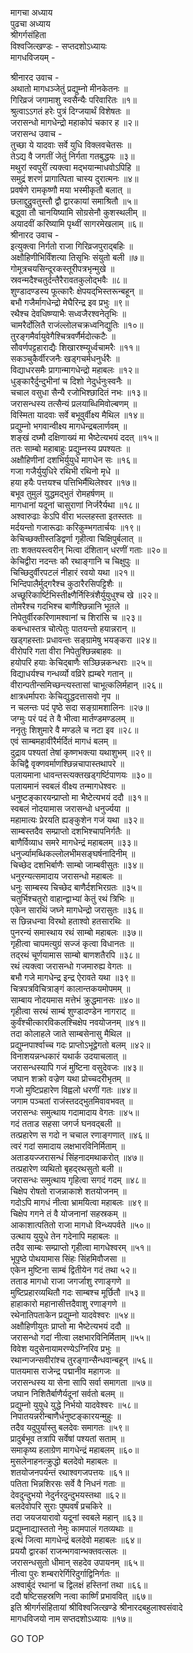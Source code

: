 मागचा अध्याय  
पुढचा अध्याय  
श्रीगर्गसंहिता  
विश्वजित्खण्डः - सप्तदशोऽध्यायः  
मागधविजयम् -  
  
श्रीनारद उवाच -  
अथातो मागधञ्जेतुं प्रद्युम्नो मीनकेतनः ॥  
गिरिव्रजं जगामाशु स्वसैन्यैः परिवारितः ॥१॥  
श्रुत्वाऽऽगतं हरेः पुत्रं दिग्जयार्थं विशेषतः ॥  
जरासन्धो मागधेन्द्रो महाकोपं चकार ह ॥२॥  
जरासन्ध उवाच -  
तुच्छा ये यादवाः सर्वे युधि विक्लवचेतसः ॥  
तेऽद्य वै जगतीं जेतुं निर्गता गतबुद्धयः ॥३॥  
मथुरां स्वपुरीं त्यक्त्वा मद्‌भयान्माधवोऽपिहि ॥  
समुद्रं शरणं प्रागात्पिता चास्य दुरात्मनः ॥४॥  
प्रवर्षणे रामकृष्णौ मया भस्मीकृतौ बलात् ॥  
छलाद्दुद्रुवतुस्तौ द्वौ द्वारकायां समाश्रितौ ॥५॥  
बद्ध्वा तौ चानयिष्यामि सोग्रसेनौ कुशस्थलीम् ॥  
अयादवीं करिष्यामि पृथ्वीं सागरमेखलाम् ॥६॥  
श्रीनारद उवाच -  
इत्युक्त्वा निर्गतो राजा गिरिव्रजपुराद्‌बहिः ॥  
अक्षौहिणीभिर्विंशत्या तिसृभिः संयुतो बली ॥७॥  
गोमूत्रचयसिन्दूरकस्तूरीपत्रभृन्मुखे ॥  
स्रवन्मदैश्चतुर्दन्तैरैरावतकुलोद्‌भवैः ॥८॥  
शुण्डादण्डस्य फूत्कारैः क्षेपयद्‌भिस्तरून्बहून् ॥  
बभौ गजैर्मागधेन्द्रो मेघैरिन्द्र इव प्रभुः ॥९॥  
रथैश्च देवधिष्ण्याभैः सध्वजैरश्वनेतृभिः ॥  
चामरैर्दोलितै राजंल्लोलचक्रध्वनिद्युतिः ॥१०॥  
तुरङ्गमैर्वायुवेगैश्चित्रवर्णैर्मदोत्कटैः ॥  
सौवर्णपट्टहाराद्यैः शिखारश्म्यूर्ध्वचामरैः ॥११॥  
सकञ्चुकैर्वीरजनैः खड्गचर्मधनुर्धरैः ॥  
विद्याधरसमैः प्रागान्मागधेन्द्रो महाबलः ॥१२॥  
धुङ्कारैर्दुन्दुभीनां च दिशो नेदुर्धनुःस्वनैः ॥  
चचाल वसुधा सैन्यै रजोभिश्छादितं नभः ॥१३॥  
जरासन्धस्य तत्सैन्यं प्रलयाब्धिमिवोल्बणम् ॥  
विस्मिता यादवाः सर्वे बभूवुर्वीक्ष्य मैथिल ॥१४॥  
प्रद्युम्नो भगवान्वीक्ष्य मागधेन्द्रबलार्णवम् ॥  
शङ्खं दघ्मौ दक्षिणाख्यं मा भैष्टेत्यभयं ददत् ॥१५॥  
ततः साम्बो महाबाहुः प्रद्युम्नस्य प्रपश्यतः ॥  
अक्षौहिणीनां दशभिर्युयुधे मागधेन सः ॥१६॥  
गजा गजैर्युयुधिरे रथिभी रथिनो मृधे ॥  
हया हयैः पत्तयश्च पत्तिभिर्मैथिलेश्वर ॥१७॥  
बभूव तुमुलं युद्धमद्‌भुतं रोमहर्षणम् ॥  
मागधानां यदूनां चासुराणां निर्जरैर्यथा ॥१८॥  
अश्वारुढाः केऽपि वीरा भल्लहस्ता इतस्ततः ॥  
मर्दयन्तो गजारूढाः करिकुम्भगतार्चयः ॥१९॥  
केचिच्छक्तीस्तडिद्वर्णा गृहीत्वा चिक्षिपुर्बलात् ॥  
ताः शक्तयस्त्वरीन् भित्वा दंशितान् धरणीं गताः ॥२०॥  
केचिद्वीरा नदन्तः कौ रथाङ्गानि च चिक्षुपुः ॥  
चिच्छिदुर्वीरपटलं नीहारं रवयो यथा ॥२१॥  
भिन्दिपालैर्मुद्‌गरैश्च कुठारैरसिपट्टिशैः ॥  
अच्छूरिकार्ष्टिभिस्तीक्ष्णैर्निस्त्रिंशैर्युयुधुश्च खे ॥२२॥  
तोमरैश्च गदभिश्च बाणैश्छिन्नानि भूतले ॥  
निपेतुर्वीरकरिणामश्वानां च शिरांसि च ॥२३॥  
कबन्धास्तत्र चोत्पेतुः पातयन्तो हयान्नरान् ॥  
खड्गहस्ताः प्रधावन्तः सङ्ग्रामेषु भयङ्करा ॥२४॥  
वीरोपरि गता वीरा निपेतुश्छिन्नबाहवः ॥  
हयोपरि हयाः केचिद्‌बाणैः सञ्छिन्नकन्धराः ॥२५॥  
विद्याधर्यश्च गन्धर्व्यो वव्रिरे ह्यम्बरे गतान् ॥  
वीरान्पतीन्समिच्छन्त्यस्तासां चाभूत्कलिर्महान् ॥२६॥  
क्षात्रधर्मापराः केचिद्युद्धदत्तासवो नृप ॥  
न चलन्तः पदं पृष्ठे सदा सङ्ग्रामशालिनः ॥२७॥  
जग्मुः परं पदं ते वै भीत्वा मार्तण्डमण्डलम् ॥  
ननृतुः शिशुमारे वै मण्डले च नटा इव ॥२८॥  
एवं साम्बमहावीरैर्मर्दितं मागधं बलम् ॥  
दुद्राव पश्यतां तेषां कृष्णभक्त्या यथाशुभम् ॥२९॥  
केचिद्वै वृक्णवर्माणश्छिन्नचापास्तथापरे ॥  
पलायमाना धावन्तस्त्यक्तखड्गर्ष्टिपाणयः ॥३०॥  
पलायमानं स्वबलं वीक्ष्य तन्मागधेश्वरः ॥  
धनुष्टङ्कारयन्प्राप्तो मा भैष्टेत्यभयं ददौ ॥३१॥  
स्वबलं नोदयामास जरासन्धो धनुर्ज्यया ॥  
महामात्यः प्रेरयति ह्यङ्कुशेन गजं यथा ॥३२॥  
साम्बस्तदैव सम्प्राप्तो दशभिश्चापनिर्गतैः ॥  
बाणैर्विव्याध समरे मागधेन्द्रं महाबलम् ॥३३॥  
धनुर्ज्यामब्धिकल्लोलभीमसङ्घर्षनादिनीम् ॥  
चिच्छेद दशभिर्बाणैः साम्बो जाम्बवीसुतः ॥३४॥  
धनुरन्यत्समादाय जरासन्धो महाबलः ॥  
धनुः साम्बस्य चिच्छेद बाणैर्दशभिरग्रतः ॥३५॥  
चतुर्भिश्चतुरो वाहान्द्वाभ्यां केतुं रथं त्रिभिः ॥  
एकेन सारथिं जघ्ने मागधेन्द्रो जरासुतः ॥३६॥  
स छिन्नधन्वा विरथो हताश्वो हतसारथिः ॥  
पुनरन्यं समास्थाय रथं साम्बो महाबलः ॥३७॥  
गृहीत्वा चापमत्युग्रं सज्जं कृत्वा विधानतः ॥  
तद्‌रथं चूर्णयामास साम्बो बाणशतैरपि ॥३८॥  
रथं त्यक्त्वा जरासन्धो गजमारुह्य वेगतः ॥  
बभौ गजे मागधेन्द्र इन्द्र ऐरावते यथा ॥३९॥  
चित्रपत्रविचित्राङ्गं कालान्तकयमोपमम् ॥  
साम्बाय नोदयमास मत्तेभं क्रुद्धमानसः ॥४०॥  
गृहीत्वा सरथं साम्बं शुण्डादण्डेन नागराट् ॥  
कुर्वंश्चीत्कारविकलश्चिक्षेप नवयोजनम् ॥४१॥  
तदा कोलाहले जाते साम्बसेनासु मैथिल ॥  
प्रद्युम्नपार्श्वाच्च गदः प्राप्तोऽभूद्वेगतो बलम् ॥४२॥  
विनाशयन्नन्धकारं यथार्क उदयाचलात् ॥  
जरासन्धस्यापि गजं मुष्टिना वसुदेवजः ॥४३॥  
जघान शक्रो वज्रेण यथा प्रोच्चदरीभृतम् ॥  
गजो मुष्टिप्रहारेण विह्वलो धरणीं गतः ॥४४॥  
जगाम पञ्चतां राजंस्तदद्‌भुतमिवावभवत् ॥  
जरासन्धः समुत्थाय गदामादाय वेगतः ॥४५॥  
गदं तताड सहसा जगर्ज घनवद्‌बली ॥  
तत्प्रहारेण स गदो न चचाल रणाङ्गणात् ॥४६॥  
त्वरं गदां समादाय लक्षभारविनिर्मिताम् ॥  
अताडयज्जरासन्धं सिंहनादमथाकरोत् ॥४७॥  
तत्प्रहारेण व्यथितो बृहद्‌रथसुतो बली ॥  
जरासन्धः समुत्थाय गृहित्वा सगदं गदम् ॥४८॥  
चिक्षेप रोषतो राजन्नाकाशे शतयोजनम् ॥  
गदोऽपि मागधं नीत्वा भ्रामयित्वा महाबलः ॥४९॥  
चिक्षेप गगने तं वै योजनानां सहस्रकम् ॥  
आकाशात्पतितो राजा मागधो विन्ध्यपर्वते ॥५०॥  
उत्थाय युयुधे तेन गदेनापि महाबलः ॥  
तदैव साम्बः सम्प्राप्तो गृहीत्वा मागधेश्वरम् ॥५१॥  
भूपृष्ठे पोथयामास सिंहः सिंहमिवौजसा ॥  
एकेन मुष्टिना साम्बं द्वितीयेन गदं तथा ५२॥  
तताड मागधो राजा जगर्जाशु रणाङ्गणे ॥  
मुष्टिप्रहारव्यथितौ गदः साम्बश्च मूर्छितौ ॥५३॥  
हाहाकारो महानासीत्तदैवाशु रणाङ्गणे ॥  
रथेनातिपताकेन प्रद्युम्नो यादवेश्वरः ॥५४॥  
अक्षौहिणीयुतः प्राप्तो मा भैष्टेत्यभयं ददौ ॥  
जरासन्धो गदां नीत्वा लक्षभारविनिर्मिताम् ॥५५॥  
विवेश यदुसेनायामरण्येऽग्निरिव प्रभुः ॥  
रथान्गजन्सवीरांश्च तुरङ्गान्सैन्धवान्बहून् ॥५६॥  
पातयमास राजेन्द्र पद्मानीव महागजः ॥  
जरासन्धस्य या सेना सापि सर्वा समागता ॥५७॥  
जघान निशितैर्बाणैर्यदूनां सर्वतो बलम् ॥  
प्रद्युम्नो युयुधे युद्धे निर्भयो यादवेश्वरः ॥५८॥  
निपातयन्नरीन्बाणैर्धनुष्टङ्कारयन्मुहुः ॥  
तदैव यदुपुर्यास्तु बलदेवः समागतः ॥५९॥  
प्रादुर्बभूव तत्रापि सर्वेषां पश्यतां सताम् ॥  
समाकृष्य हलाग्रेण मागधेन्द्रं महाबलम् ॥६०॥  
मुसलेनाहनत्क्रुद्धो बलदेवो महाबलः ॥  
शतयोजनपर्यन्तं रथाश्वगजपत्तयः ॥६१॥  
पतिता भिन्नशिरसः सर्वे वै निधनं गताः ॥  
देवदुन्दुभयो नेदुर्नरदुन्दुभयस्तथा ॥६२॥  
बलदेवोपरि सुराः पुष्पवर्षं प्रचकिरे ॥  
तदा जयजयारावो यदूनां स्वबले महान् ॥६३॥  
प्रद्युम्नाद्यास्ततो नेमुः कामपालं गतव्यथाः ॥  
इत्थं जित्वा मागधेन्द्रं बलदेवो महाबलः ॥६४॥  
प्रययौ द्वारकां राजन्भगवान्भक्तवत्सलः ॥  
जरासन्धसुतो धीमान् सहदेव उपायनम् ॥६५॥  
नीत्वा पुरः शम्बरारेर्गिरिदुर्गाद्विनिर्गतः ॥  
अश्वार्बुदं रथानां च द्विलक्षं हस्तिनां तथा ॥६६॥  
ददौ षष्टिसहस्रणि नत्वा कार्ष्णिं प्रभाववित् ॥६७॥  
इति श्रीगर्गसंहितायां श्रीविश्वजित्खण्डे श्रीनारदबहुलाश्वसंवादे  
मागधविजयो नाम सप्तदशोऽध्यायः ॥१७॥  
  
GO TOP
